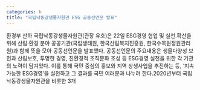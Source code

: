 ```yaml
---
categories: h
title: "국립낙동강생물자원관 ESG 공동선언문 발표"
---
```

환경부 산하 국립낙동강생물자원관(관장 유호)은 22일 ESG경영 협업 및 실천․확산을 위해 산림·환경 분야 공공기관(국립생태원, 한국산림복지진흥원, 한국수목원정원관리원)과 함께 뜻을 모아 공동선언문을 발표했다. 공동선언문의 주요내용은 생물다양성 보전과 산림보호, 투명한 경영, 친환경적 조직문화 조성 등 ESG경영 실천을 위한 각 기관의 노력이 담겨있다. 이를 통해 국민 중심의 홍보와 지역 상생사업을 추진하는 등, ‘지속가능한 ESG경영’을 실천하고 그 결과를 국민 여러분과 나누려 한다.2020년부터 국립낙동강생물자원관을 비롯한 3개